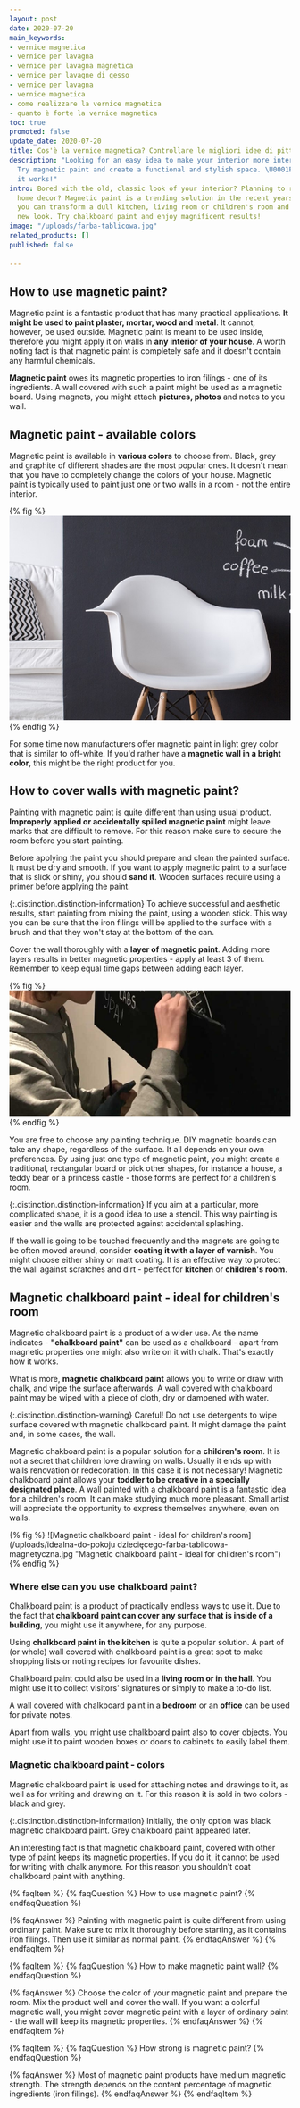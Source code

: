 ```yaml
---
layout: post
date: 2020-07-20
main_keywords:
- vernice magnetica
- vernice per lavagna
- vernice per lavagna magnetica
- vernice per lavagne di gesso
- vernice per lavagna
- vernice magnetica
- come realizzare la vernice magnetica
- quanto è forte la vernice magnetica
toc: true
promoted: false
update_date: 2020-07-20
title: Cos'è la vernice magnetica? Controllare le migliori idee di pittura per la casa
description: "Looking for an easy idea to make your interior more interesting? \U0001F3A8
  Try magnetic paint and create a functional and stylish space. \U0001F449 Learn how
  it works!"
intro: Bored with the old, classic look of your interior? Planning to refresh you
  home decor? Magnetic paint is a trending solution in the recent years. Using it
  you can transform a dull kitchen, living room or children's room and give it a completely
  new look. Try chalkboard paint and enjoy magnificent results!
image: "/uploads/farba-tablicowa.jpg"
related_products: []
published: false

---
```

## How to use magnetic paint?

Magnetic paint is a fantastic product that has many practical applications. **It might be used to paint plaster, mortar, wood and metal**. It cannot, however, be used outside. Magnetic paint is meant to be used inside, therefore you might apply it on walls in **any interior of your house**. A worth noting fact is that magnetic paint is completely safe and it doesn't contain any harmful chemicals.

**Magnetic paint** owes its magnetic properties to iron filings - one of its ingredients. A wall covered with such a paint might be used as a magnetic board. Using magnets, you might attach **pictures, photos** and notes to you wall.

## Magnetic paint - available colors

Magnetic paint is available in **various colors** to choose from. Black, grey and graphite of different shades are the most popular ones. It doesn't mean that you have to completely change the colors of your house. Magnetic paint is typically used to paint just one or two walls in a room - not the entire interior.

{% fig %}
![Magnetic paint - available colors](/uploads/czym-jest-farba-magnetyczna-i-jak-mozna-ja-wykorzystac.jpeg "Magnetic paint - available colors")
{% endfig %}

For some time now manufacturers offer magnetic paint in light grey color that is similar to off-white. If you'd rather have a **magnetic wall in a bright color**, this might be the right product for you.

## How to cover walls with magnetic paint?

Painting with magnetic paint is quite different than using usual product. **Improperly applied or accidentally spilled magnetic paint** might leave marks that are difficult to remove. For this reason make sure to secure the room before you start painting.

Before applying the paint you should prepare and clean the painted surface. It must be dry and smooth. If you want to apply magnetic paint to a surface that is slick or shiny, you should **sand it**. Wooden surfaces require using a primer before applying the paint.

{:.distinction.distinction-information}
To achieve successful and aesthetic results, start painting from mixing the paint, using a wooden stick. This way you can be sure that the iron filings will be applied to the surface with a brush and that they won't stay at the bottom of the can.

Cover the wall thoroughly with a **layer of magnetic paint**. Adding more layers results in better magnetic properties - apply at least 3 of them. Remember to keep equal time gaps between adding each layer.

{% fig %}
![How to cover walls with chalkboard paint?](/uploads/jak-poprawnie-malowac-farba-magnetyczna.jpg "How to cover walls with chalkboard paint?")
{% endfig %}

You are free to choose any painting technique. DIY magnetic boards can take any shape, regardless of the surface. It all depends on your own preferences. By using just one type of magnetic paint, you might create a traditional, rectangular board or pick other shapes, for instance a house, a teddy bear or a princess castle - those forms are perfect for a children's room.

{:.distinction.distinction-information}
If you aim at a particular, more complicated shape, it is a good idea to use a stencil. This way painting is easier and the walls are protected against accidental splashing.

If the wall is going to be touched frequently and the magnets are going to be often moved around, consider **coating it with a layer of varnish**. You might choose either shiny or matt coating. It is an effective way to protect the wall against scratches and dirt - perfect for **kitchen** or **children's room**.

## Magnetic chalkboard paint - ideal for children's room

Magnetic chalkboard paint is a product of a wider use. As the name indicates - **"chalkboard paint"** can be used as a chalkboard - apart from magnetic properties one might also write on it with chalk. That's exactly how it works.

What is more, **magnetic chalkboard paint** allows you to write or draw with chalk, and wipe the surface afterwards. A wall covered with chalkboard paint may be wiped with a piece of cloth, dry or dampened with water.

{:.distinction.distinction-warning}
Careful! Do not use detergents to wipe surface covered with magnetic chalkboard paint. It might damage the paint and, in some cases, the wall.

Magnetic chakboard paint is a popular solution for a **children's room**. It is not a secret that children love drawing on walls. Usually it ends up with walls renovation or redecoration. In this case it is not necessary! Magnetic chalkboard paint allows your **toddler to be creative in a specially designated place**. A wall painted with a chalkboard paint is a fantastic idea for a children's room. It can make studying much more pleasant. Small artist will appreciate the opportunity to express themselves anywhere, even on walls.

{% fig %}
![Magnetic chalkboard paint - ideal for children's room](/uploads/idealna-do-pokoju dziecięcego-farba-tablicowa-magnetyczna.jpg "Magnetic chalkboard paint - ideal for children's room")
{% endfig %}

### Where else can you use chalkboard paint?

Chalkboard paint is a product of practically endless ways to use it. Due to the fact that **chalkboard paint can cover any surface that is inside of a building**, you might use it anywhere, for any purpose.

Using **chalkboard paint in the kitchen** is quite a popular solution. A part of (or whole) wall covered with chalkboard paint is a great spot to make shopping lists or noting recipes for favourite dishes.

Chalkboard paint could also be used in a **living room or in the hall**. You might use it to collect visitors' signatures or simply to make a to-do list.

A wall covered with chalkboard paint in a **bedroom** or an **office** can be used for private notes.

Apart from walls, you might use chalkboard paint also to cover objects. You might use it to paint wooden boxes or doors to cabinets to easily label them.

### Magnetic chalkboard paint - colors

Magnetic chalkboard paint is used for attaching notes and drawings to it, as well as for writing and drawing on it. For this reason it is sold in two colors - black and grey.

{:.distinction.distinction-information}
Initially, the only option was black magnetic chalkboard paint. Grey chalkboard paint appeared later.

An interesting fact is that magnetic chalkboard paint, covered with other type of paint keeps its magnetic properties. If you do it, it cannot be used for writing with chalk anymore. For this reason you shouldn't coat chalkboard paint with anything.

{% faqItem %}
{% faqQuestion %}
How to use magnetic paint?
{% endfaqQuestion %}

{% faqAnswer %}
Painting with magnetic paint is quite different from using ordinary paint. Make sure to mix it thoroughly before starting, as it contains iron filings. Then use it similar as normal paint.
{% endfaqAnswer %}
{% endfaqItem %}

{% faqItem %}
{% faqQuestion %}
How to make magnetic paint wall?
{% endfaqQuestion %}

{% faqAnswer %}
Choose the color of your magnetic paint and prepare the room. Mix the product well and cover the wall. If you want a colorful magnetic wall, you might cover magnetic paint with a layer of ordinary paint - the wall will keep its magnetic properties.
{% endfaqAnswer %}
{% endfaqItem %}

{% faqItem %}
{% faqQuestion %}
How strong is magnetic paint?
{% endfaqQuestion %}

{% faqAnswer %}
Most of magnetic paint products have medium magnetic strength. The strength depends on the content percentage of magnetic ingredients (iron filings).
{% endfaqAnswer %}
{% endfaqItem %}